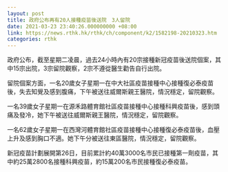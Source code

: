 ```yaml
---
layout: post
title: 政府公布再有20人接種疫苗後送院　3人留院
date: 2021-03-23 23:40:26.000000000 +08:00
link: https://news.rthk.hk/rthk/ch/component/k2/1582198-20210323.htm
categories: rthk
---
```


政府公布，截至星期二凌晨，過去24小時內有20宗接種新冠疫苗後送院個案，其中15宗出院，3宗留院觀察，2宗不遵從醫生勸告自行出院。

留院個案方面，一名20歲女子星期一在中大社區疫苗接種中心接種復必泰疫苗後，失去知覺及感到腹痛，下午被送往威爾斯親王醫院，情況穩定，留院觀察。

一名39歲女子星期一在源禾路體育館社區疫苗接種中心接種科興疫苗後，感到頭痛及發冷，她下午被送往威爾斯親王醫院，情況穩定，留院觀察。

一名62歲女子星期一在西灣河體育館社區疫苗接種中心接種復必泰疫苗後，血壓上升及感到胸口不適。她下午分被送往東區醫院，情況穩定，留院觀察。

新冠疫苗計劃展開第26日，目前累計約40萬3000名市民已接種第一劑疫苗，其中約25萬2800名接種科興疫苗，約15萬200名市民接種復必泰疫苗。
